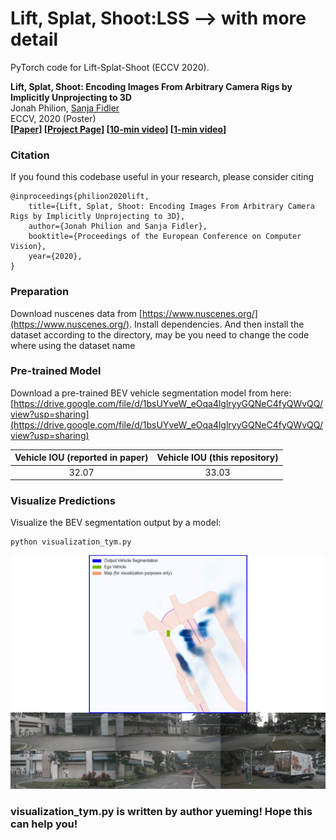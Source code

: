 # Lift, Splat, Shoot:LSS --> with more detail

PyTorch code for Lift-Splat-Shoot (ECCV 2020).

**Lift, Splat, Shoot: Encoding Images From Arbitrary Camera Rigs by Implicitly Unprojecting to 3D**  
Jonah Philion, [Sanja Fidler](http://www.cs.toronto.edu/~fidler/)\
ECCV, 2020 (Poster)\
**[[Paper](https://arxiv.org/abs/2008.05711)] [[Project Page](https://nv-tlabs.github.io/lift-splat-shoot/)] [[10-min video](https://youtu.be/oL5ISk6BnDE)] [[1-min video](https://youtu.be/ypQQUG4nFJY)]**

### Citation
If you found this codebase useful in your research, please consider citing
```
@inproceedings{philion2020lift,
    title={Lift, Splat, Shoot: Encoding Images From Arbitrary Camera Rigs by Implicitly Unprojecting to 3D},
    author={Jonah Philion and Sanja Fidler},
    booktitle={Proceedings of the European Conference on Computer Vision},
    year={2020},
}
```

### Preparation
Download nuscenes data from [https://www.nuscenes.org/](https://www.nuscenes.org/). Install dependencies.
And then install the dataset according to the directory, may be you need to change the code where using the dataset name


### Pre-trained Model
Download a pre-trained BEV vehicle segmentation model from here: [https://drive.google.com/file/d/1bsUYveW_eOqa4lglryyGQNeC4fyQWvQQ/view?usp=sharing](https://drive.google.com/file/d/1bsUYveW_eOqa4lglryyGQNeC4fyQWvQQ/view?usp=sharing)

| Vehicle IOU (reported in paper)        | Vehicle IOU (this repository)         |
|:-------------:|:-------------:| 
| 32.07      | 33.03 |



### Visualize Predictions
Visualize the BEV segmentation output by a model:

```
python visualization_tym.py
```
<img src="./nuscenes/bev_outputs/eval000000_000.jpg">

### visualization_tym.py is written by author yueming! Hope this can help you!

